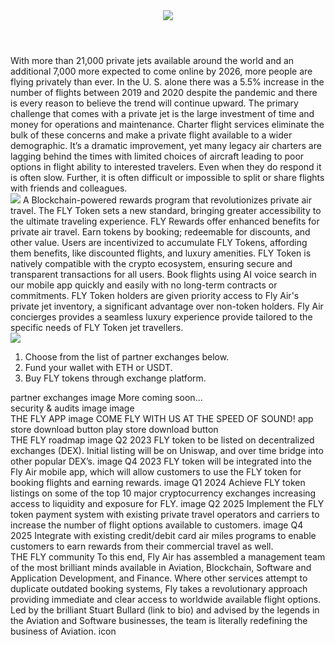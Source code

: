 <header>
    <image src="big_image.jpg" />
  </header>
  <section>
    <title>About fly air</title>
    <text color="red">
      With more than 21,000 private jets available around the world and an additional 7,000 more expected to come online by 2026, more people are flying privately than ever. In the U. S. alone there was a 5.5% increase in the number of flights between 2019 and 2020 despite the pandemic and there is every reason to believe the trend will continue upward. The primary challenge that comes with a private jet is the large investment of time and money for operations and maintenance. Charter flight services eliminate the bulk of these concerns and make a private flight available to a wider demographic. It’s a dramatic improvement, yet many legacy air charters are lagging behind the times with limited choices of aircraft leading to poor options in flight ability to interested travelers. Even when they do respond it is often slow. Further, it is often difficult or impossible to split or share flights with friends and colleagues.
    </text>
  </section>
  <section>
    <title>FLy token &amp; features</title>
    <image src="big_image2.jpg" />
    <text color="red">
      A Blockchain-powered rewards program that revolutionizes private air travel. The FLY Token sets a new standard, bringing greater accessibility to the ultimate traveling experience. 
    </text>
    <sub_section>
      <title>Rewards Program</title>
      <text bold="true">
        FLY Rewards offer enhanced benefits for private air travel. Earn tokens by booking; redeemable for discounts, and other value.
      </text>
    </sub_section>
    <sub_section>
      <title>Discounted Flights</title>
      <text bold="true">
        Users are incentivized to accumulate FLY Tokens, affording them benefits, like discounted flights, and luxury amenities.
      </text>
    </sub_section>
    <sub_section>
      <title>Blockchain Powered</title>
      <text bold="true">
        FLY Token is natively compatible with the crypto ecosystem, ensuring secure and transparent transactions for all users.
      </text>
    </sub_section>
    <sub_section>
      <title>On-demand Booking Service</title>
      <text bold="true">
        Book flights using AI voice search in our mobile app quickly and easily with no long-term contracts or commitments.
      </text>
    </sub_section>
    <sub_section>
      <title>Inventory Access</title>
      <text bold="true">
        FLY Token holders are given priority access to Fly Air's private jet inventory, a significant advantage over non-token holders.
      </text>
    </sub_section>
    <sub_section>
      <title>Concierge Services</title>
      <text bold="true">
        Fly Air concierges provides a seamless luxury experience provide tailored to the specific needs of FLY Token jet travellers.
      </text>
    </sub_section>
  </section>
  <section>
    <title>How to buy</title>
    <image src="big_image3.jpg" />
    <ol>
      <li>Choose from the list of partner exchanges below.</li>
      <li>Fund your wallet with ETH or USDT.</li>
      <li>Buy FLY tokens through exchange platform.</li>
    </ol>
  </section>
  <section>
    <heading color="red">partner exchanges</heading>
    <partner-logo>image</partner-logo>
    <more-coming-soon>More coming soon...</more-coming-soon>
  </section>
  <section>
    <heading color="red">security &amp; audits</heading>
    <image>image</image>
    <image>image</image>
  </section>
  <section>
    <heading color="red">THE FLY APP</heading>
    <big-image>image</big-image>
    <heading color="red">COME FLY WITH US</heading>
    <heading color="red">AT THE SPEED OF SOUND!</heading>
    <download-button>app store download button</download-button>
    <download-button>play store download button</download-button>
  </section>
  <section>
    <heading color="red">THE FLY roadmap</heading>
    <image>image</image>
    <timeframe>Q2 2023</timeframe>
    <description>FLY token to be listed on decentralized exchanges (DEX). Initial listing will be on Uniswap, and over time bridge into other popular DEX’s.</description>
    <image>image</image>
    <timeframe>Q4 2023</timeframe>
    <description>FLY token will be integrated into the Fly Air mobile app, which will allow customers to use the FLY token for booking flights and earning rewards.</description>
    <image>image</image>
    <timeframe>Q1 2024</timeframe>
    <description>Achieve FLY token listings on some of the top 10 major cryptocurrency exchanges increasing access to liquidity and exposure for FLY.</description>
    <image>image</image>
    <timeframe>Q2 2025</timeframe>
    <description>Implement the FLY token payment system with existing private travel operators and carriers to increase the number of flight options available to customers.</description>
    <image>image</image>
    <timeframe>Q4 2025</timeframe>
    <description>Integrate with existing credit/debit card air miles programs to enable customers to earn rewards from their commercial travel as well.</description>
  </section>
  <section>
    <heading color="red">THE FLY community</heading>
    <description>To this end, Fly Air has assembled a management team of the most brilliant minds available in Aviation, Blockchain, Software and Application Development, and Finance. Where other services attempt to duplicate outdated booking systems, Fly takes a revolutionary approach providing immediate and clear access to worldwide available flight options. Led by the brilliant Stuart Bullard (link to bio) and advised by the legends in the Aviation and Software businesses, the team is literally redefining the business of Aviation.</description>
    <facebook-icon>icon</facebook-icon>
  </section>
</forum_post>
